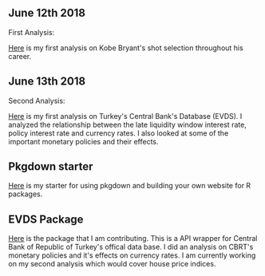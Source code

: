 ## June 12th 2018
First Analysis:

[Here](files/kobeanalysis.html) is my first analysis on Kobe Bryant's shot selection throughout his career. 

## June 13th 2018
Second Analysis:

[Here](files/Financial_Analysis.html) is my first analysis on Turkey's Central Bank's Database (EVDS). I analyzed the relationship between the late liquidity window interest rate, policy interest rate and currency rates. I also looked at some of the important monetary policies and their effects.

## Pkgdown starter

[Here](files/pkgdown_starter) is my starter for using pkgdown and building your own website for R packages.

## EVDS Package
[Here](https://algopoly.github.io/EVDS/index.html) is the package that I am contributing. This is a API wrapper for Central Bank of Republic of Turkey's offical data base. I did an analysis on CBRT's monetary policies and it's effects on currency rates. I am currently working on my second analysis which would cover house price indices.
